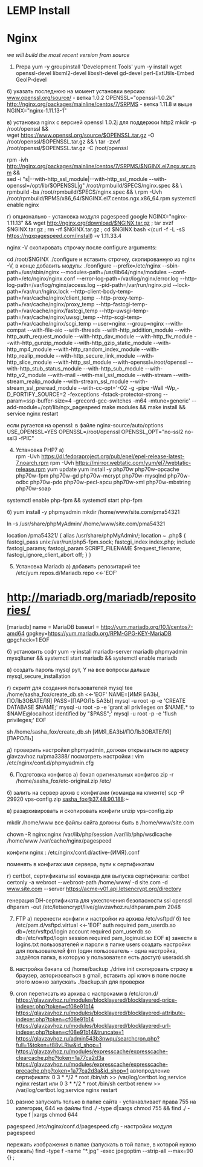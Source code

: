 LEMP Install
========================
# Nginx

*we will build the most recent version from source*  

1. Prepa
 yum -y groupinstall 'Development Tools'
 yum -y install wget openssl-devel libxml2-devel libxslt-devel gd-devel perl-ExtUtils-Embed GeoIP-devel
 
  
 б) указать последнюю на момент установки версию:
 www.openssl.org/source/ - ветка 1.0.2
 OPENSSL="openssl-1.0.2k"             
 http://nginx.org/packages/mainline/centos/7/SRPMS - ветка 1.11.8 и выше
 NGINX="nginx-1.11.13-1"
 
  
 в) установка nginx с версией openssl 1.0.2j для поддержки http2
 mkdir -p /root/openssl && \
 wget https://www.openssl.org/source/$OPENSSL.tar.gz -O /root/openssl/$OPENSSL.tar.gz && \
 tar -zxvf /root/openssl/$OPENSSL.tar.gz -C /root/openssl
   
 rpm -ivh http://nginx.org/packages/mainline/centos/7/SRPMS/$NGINX.el7.ngx.src.rpm && \
 sed -i "s|--with-http_ssl_module|--with-http_ssl_module --with-openssl=/opt/lib/$OPENSSL|g" /root/rpmbuild/SPECS/nginx.spec && \
 rpmbuild -ba /root/rpmbuild/SPECS/nginx.spec && \
 rpm -Uvh /root/rpmbuild/RPMS/x86_64/$NGINX.el7.centos.ngx.x86_64.rpm
 systemctl enable nginx
 
  
 
  
 г) опционально - установка модуля pagespeed google
 NGINX="nginx-1.11.13" && wget http://nginx.org/download/$NGINX.tar.gz ; tar xvzf $NGINX.tar.gz ; rm -rf $NGINX.tar.gz ; cd $NGINX
 bash <(curl -f -L -sS https://ngxpagespeed.com/install) -v 1.11.33.4
 
  
 nginx -V
 скопировать строчку после configure arguments:
  
 cd /root/$NGINX
 ./configure и вставить строчку, скопированную из nginx -V, в конце добавить модуль:
 ./configure --prefix=/etc/nginx --sbin-path=/usr/sbin/nginx --modules-path=/usr/lib64/nginx/modules --conf-path=/etc/nginx/nginx.conf --error-log-path=/var/log/nginx/error.log --http-log-path=/var/log/nginx/access.log --pid-path=/var/run/nginx.pid --lock-path=/var/run/nginx.lock --http-client-body-temp-path=/var/cache/nginx/client_temp --http-proxy-temp-path=/var/cache/nginx/proxy_temp --http-fastcgi-temp-path=/var/cache/nginx/fastcgi_temp --http-uwsgi-temp-path=/var/cache/nginx/uwsgi_temp --http-scgi-temp-path=/var/cache/nginx/scgi_temp --user=nginx --group=nginx --with-compat --with-file-aio --with-threads --with-http_addition_module --with-http_auth_request_module --with-http_dav_module --with-http_flv_module --with-http_gunzip_module --with-http_gzip_static_module --with-http_mp4_module --with-http_random_index_module --with-http_realip_module --with-http_secure_link_module --with-http_slice_module --with-http_ssl_module --with-openssl=/root/openssl --with-http_stub_status_module --with-http_sub_module --with-http_v2_module --with-mail --with-mail_ssl_module --with-stream --with-stream_realip_module --with-stream_ssl_module --with-stream_ssl_preread_module --with-cc-opt='-O2 -g -pipe -Wall -Wp,-D_FORTIFY_SOURCE=2 -fexceptions -fstack-protector-strong --param=ssp-buffer-size=4 -grecord-gcc-switches -m64 -mtune=generic' --add-module=/opt/lib/ngx_pagespeed
 make modules && make install && service nginx restart  
 
  
 если ругается на openssl:
 в файле nginx-source/auto/options
 USE_OPENSSL=YES OPENSSL=/root/openssl OPENSSL_OPT="no-ssl2 no-ssl3 -fPIC"
 
  
 
  
 4) Установка PHP7
 а)  
 rpm -Uvh https://dl.fedoraproject.org/pub/epel/epel-release-latest-7.noarch.rpm
 rpm -Uvh https://mirror.webtatic.com/yum/el7/webtatic-release.rpm
 yum update
 yum install -y php70w php70w-opcache php70w-fpm php70w-gd php70w-mcrypt php70w-mysqlnd php70w-odbc php70w-pdo php70w-pecl-apcu php70w-xml php70w-mbstring  php70w-soap  
 
  
 systemctl enable php-fpm && systemctl start php-fpm
 
  
 б)
 yum install -y phpmyadmin
 mkdir /home/www/site.com/pma54321
 
  
 ln -s /usr/share/phpMyAdmin/ /home/www/site.com/pma54321
 
  
 location /pma54321/ {
         alias /usr/share/phpMyAdmin/;
         location ~ \.php$ {
                 fastcgi_pass unix:/var/run/php5-fpm.sock;
                 fastcgi_index index.php;
                 include fastcgi_params;
                 fastcgi_param SCRIPT_FILENAME $request_filename;
                 fastcgi_ignore_client_abort off;
                 }
 }
 
  
 5) Установка Mariadb
 а) добавить репозитарий
 tee /etc/yum.repos.d/Mariadb.repo <<-'EOF'
 # http://mariadb.org/mariadb/repositories/
 [mariadb]
 name = MariaDB
 baseurl = http://yum.mariadb.org/10.1/centos7-amd64
 gpgkey=https://yum.mariadb.org/RPM-GPG-KEY-MariaDB
 gpgcheck=1
 EOF
 
  
 б) установить софт
 yum -y install mariadb-server mariadb phpmyadmin mysqltuner &&
 systemctl start mariadb &&
 systemctl enable mariadb
 
  
 в) создать пароль mysql рут, Y на все вопросы дальше
 mysql_secure_installation  
 
  
 г) скрипт для создания пользователей mysql
 tee /home/sasha_fox/create_db.sh <<-'EOF'
 NAME=[ИМЯ БАЗЫ, ПОЛЬЗОВАТЕЛЯ]
 PASS=[ПАРОЛЬ БАЗЫ]
 mysql -u root -p -e 'CREATE DATABASE $NAME;'
 mysql -u root -p -e 'grant all privileges on $NAME.* to $NAME@localhost identified by "$PASS";'
 mysql -u root -p -e 'flush privileges;'
 EOF
 
  
 
  
 sh /home/sasha_fox/create_db.sh [ИМЯ_БАЗЫ/ПОЛЬЗОВАТЕЛЯ] [ПАРОЛЬ]
 
  
 д) проверить настройки phpmyadmin, должен открываться по адресу glavzavhoz.ru/pma3388/
 посмотреть настройки : vim /etc/nginx/conf.d/phpmyadmin.cfg
 
  
 
  
 6) Подготовка конфигов
 а) бэкап оригинальных конфигов
 zip -r /home/sasha_fox/etc-original.zip /etc/
 
  
 б) залить на сервер архив с конфигами (команда на клиенте)
 scp -P 29920 vps-config.zip sasha_fox@37.48.90.188:~
 
  
 в) разархивировать и скопировать конфиги
 unzip vps-config.zip
 
  
 mkdir /home/www
 все файлы сайта должны быть в /home/www/site.com
 
  
 chown -R nginx:nginx /var/lib/php/session /var/lib/php/wsdlcache /home/www /var/cache/nginx/pagespeed
 
  
 конфиги nginx : /etc/nginx/conf.d/active-{ИМЯ}.conf
 
  
 поменять в конфигах имя сервера, пути к сертификатам
 
  
 г) certbot, сертификаты ssl
 команда для выпуска сертификата:
 certbot certonly -a webroot --webroot-path /home/www/ -d site.com -d www.site.com --server https://acme-v01.api.letsencrypt.org/directory
 
  
 генерация DH-сертификата для ужесточения безопасности ssl
 openssl dhparam -out /etc/letsencrypt/live/glavzavhoz.ru/dhparam.pem 2048
 
  
 7) FTP
 а) перенести конфиги и настройки из архива /etc/vsftpd/
 б)
 tee /etc/pam.d/vsftpd.virtual <<-'EOF'
 auth required pam_userdb.so db=/etc/vsftpd/login
 account required pam_userdb.so db=/etc/vsftpd/login
 session required pam_loginuid.so
 EOF
 в) занести в logins.txt пользователей и пароли
 в папке users создать настройки для пользователей фтп (один пользователь - одна настройка, задаётся папка, в которую у пользователя есть доступ)
 useradd.sh
 
  
 8) настройка бэкапа
 cd /home/backup
 ./drive init
 скопировать строку в браузер, авторизоваться в gmail, вставить api ключ в поле
 после этого можно запускать ./backup.sh для проверки
 
  
 9) cron
 переписать из архива с настроками в /etc/cron.d/
 https://glavzavhoz.ru/modules/blocklayered/blocklayered-price-indexer.php?token=cf08e91b14  
 https://glavzavhoz.ru/modules/blocklayered/blocklayered-attribute-indexer.php?token=cf08e91b14
 https://glavzavhoz.ru/modules/blocklayered/blocklayered-url-indexer.php?token=cf08e91b14&truncate=1
 https://glavzavhoz.ru/admin543b3nwqu/searchcron.php?full=1&token=t88vLRiw&id_shop=1
 https://glavzavhoz.ru/modules/expresscache/expresscache-clearcache.php?token=1a77ca2d3a
 https://glavzavhoz.ru/modules/expresscache/expresscache-precache.php?token=1a77ca2d3a&id_shop=1
 автопродление сертификата:
 0 3 * */2 * root /bin/sh  >> /var/log/certbot.log;service nginx restart
 или 0 3 * */2 * root /bin/sh certbot renew >> /var/log/certbot.log;service nginx restart
 
  
 10) разное
 запускать только в папке сайта - устанавливает права 755 на категории, 644 на файлы
 find ./ -type d|xargs chmod 755 && find ./ -type f |xargs chmod 644
 
  
 pagespeed
 /etc/nginx/conf.d/pagespeed.cfg - настройки модуля pagespeed
 
  
 пережать изображения в папке (запускать в той папке, в которой нужно пережать)
 find -type f -name "*.jpg" -exec jpegoptim --strip-all --max=90 {} \;
 
 

